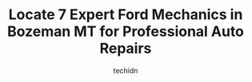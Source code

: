 ---
layout: ampstory
image: https://images.unsplash.com/photo-1503376780353-7e6692767b70?ixlib=rb-4.0.3&ixid=MnwxMjA3fDB8MHxwaG90by1wYWdlfHx8fGVufDB8fHx8&auto=format&fit=crop&w=640&h=853&q=80
author: techidn
featured: false
description: For top-quality automotive repairs and maintenance, visit the 7 best Ford Mechanic in Bozeman MT, USA. Their reputation for excellence and their dedication to customer satisfaction make them
title: Locate 7 Expert Ford Mechanics in Bozeman MT for Professional Auto Repairs
cover:
   title: Locate 7 Expert Ford Mechanics in Bozeman MT for Professional Auto Repairs
   subtitle: Rickpate
   background: https://images.unsplash.com/photo-1503376780353-7e6692767b70?ixlib=rb-4.0.3&ixid=MnwxMjA3fDB8MHxwaG90by1wYWdlfHx8fGVufDB8fHx8&auto=format&fit=crop&w=640&h=853&q=80

pages: 
 - layout: thirds
   top: <h1>#1 Toms Alignment Center, Inc.</h1>
   bottom: "<p>I was able to get into the shop within a day of calling and talking about my car issues. And within 3 days my car was up and running again! Tj was a big help through the </p>"
   background: https://www.knot35.com/toplist/wp-content/uploads/2023/06/best-ford-mechanic-1-in-bozeman-mt-1685841769.jpeg
   backgroundblur: true
 - layout: thirds
   top: <h1>#2 Bozeman Community Auto</h1>
   bottom: "<p>705 Bridger Dr Suite B, Bozeman, MT 59715, United States</p>"
   background: https://www.knot35.com/toplist/wp-content/uploads/2023/06/best-ford-mechanic-2-in-bozeman-mt-1685841770.jpeg
   cta:
      link: https://www.knot35.com/toplist/locate-7-expert-ford-mechanics-in-bozeman-mt-for-professional-auto-repairs/
      text: Locate 7 Expert Ford Mechanics in Bozeman MT for Professional Auto Repairs
 - layout: thirds
   top: <h1>#3 Farr Automotive Specialists</h1>
   bottom: "<p>707 N 5th Ave, Bozeman, MT 59715, United States</p>"
   background: https://www.knot35.com/toplist/wp-content/uploads/2023/06/best-ford-mechanic-3-in-bozeman-mt-1685841770.jpeg
   cta:
      link: https://www.knot35.com/toplist/locate-7-expert-ford-mechanics-in-bozeman-mt-for-professional-auto-repairs/
      text: Locate 7 Expert Ford Mechanics in Bozeman MT for Professional Auto Repairs
 - layout: thirds
   top: <h1>#4 Rising Sun Auto Repair</h1>
   bottom: "<p>1413 Gold Ave, Bozeman, MT 59715, United States</p>"
   background: https://images.unsplash.com/photo-1567095761054-7a02e69e5c43?ixlib=rb-4.0.3&ixid=MnwxMjA3fDB8MHxwaG90by1wYWdlfHx8fGVufDB8fHx8&auto=format&fit=crop&w=640&h=853&q=80
   cta:
      link: https://www.knot35.com/toplist/locate-7-expert-ford-mechanics-in-bozeman-mt-for-professional-auto-repairs/
      text: Locate 7 Expert Ford Mechanics in Bozeman MT for Professional Auto Repairs
 - layout: thirds
   top: <h1>#5 Fosters MasterTech</h1>
   bottom: "<p>2105 Lea Ave B, Bozeman, MT 59715, United States</p>"
   background: https://images.unsplash.com/photo-1546497974-b213c9efb599?ixlib=rb-4.0.3&ixid=MnwxMjA3fDB8MHxwaG90by1wYWdlfHx8fGVufDB8fHx8&auto=format&fit=crop&w=640&h=853&q=80
   cta:
      link: https://www.knot35.com/toplist/locate-7-expert-ford-mechanics-in-bozeman-mt-for-professional-auto-repairs/
      text: Locate 7 Expert Ford Mechanics in Bozeman MT for Professional Auto Repairs
 - layout: thirds
   top: <h1>#6 Auto Stop</h1>
   bottom: "<p>1401 E Main St, Bozeman, MT 59715, United States</p>"
   background: https://images.unsplash.com/photo-1604871000636-074fa5117945?ixlib=rb-4.0.3&ixid=MnwxMjA3fDB8MHxwaG90by1wYWdlfHx8fGVufDB8fHx8&auto=format&fit=crop&w=640&h=853&q=80
   cta:
      link: https://www.knot35.com/toplist/locate-7-expert-ford-mechanics-in-bozeman-mt-for-professional-auto-repairs/
      text: Locate 7 Expert Ford Mechanics in Bozeman MT for Professional Auto Repairs
 - layout: thirds
   top: <h1>#7 B & B Auto Repair</h1>
   bottom: "<p>107 Commercial Dr Suite C, Bozeman, MT 59715, United States</p>"
   background: https://images.unsplash.com/photo-1496096265110-f83ad7f96608?ixlib=rb-4.0.3&ixid=MnwxMjA3fDB8MHxwaG90by1wYWdlfHx8fGVufDB8fHx8&auto=format&fit=crop&w=640&h=853&q=80
   cta:
      link: https://www.knot35.com/toplist/locate-7-expert-ford-mechanics-in-bozeman-mt-for-professional-auto-repairs/
      text: Locate 7 Expert Ford Mechanics in Bozeman MT for Professional Auto Repairs
 - layout: thirds
   middle: Continue reading...
   background: https://images.unsplash.com/photo-1488554378835-f7acf46e6c98?ixlib=rb-4.0.3&ixid=MnwxMjA3fDB8MHxwaG90by1wYWdlfHx8fGVufDB8fHx8&auto=format&fit=crop&w=640&h=853&q=80
   cta:
      link: https://www.knot35.com/toplist/locate-7-expert-ford-mechanics-in-bozeman-mt-for-professional-auto-repairs/
      text: Locate 7 Expert Ford Mechanics in Bozeman MT for Professional Auto Repairs
      
---